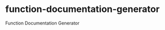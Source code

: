 function-documentation-generator
================================

Function Documentation Generator
